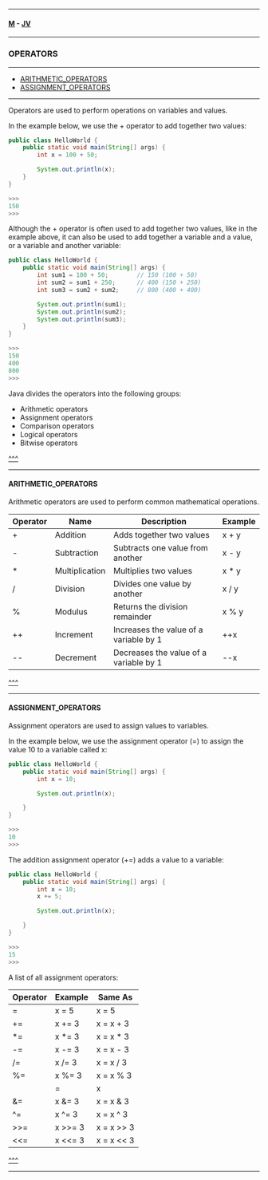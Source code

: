 
---

#### [M](https://github.com/ttltrk/TTT/blob/master/menu.md) - [JV](https://github.com/ttltrk/TTT/tree/master/JV/JV.md)

---

### OPERATORS

---

* [ARITHMETIC_OPERATORS](#ARITHMETIC_OPERATORS)
* [ASSIGNMENT_OPERATORS](#ASSIGNMENT_OPERATORS)

---

Operators are used to perform operations on variables and values.

In the example below, we use the + operator to add together two values:

```java
public class HelloWorld {
    public static void main(String[] args) {
        int x = 100 + 50;

        System.out.println(x);
    }
}

>>>
150
>>>
```

Although the + operator is often used to add together two values, like in the example above, it can also be used to add together a variable and a value, or a variable and another variable:

```java
public class HelloWorld {
    public static void main(String[] args) {
        int sum1 = 100 + 50;        // 150 (100 + 50)
        int sum2 = sum1 + 250;      // 400 (150 + 250)
        int sum3 = sum2 + sum2;     // 800 (400 + 400)

        System.out.println(sum1);
        System.out.println(sum2);
        System.out.println(sum3);
    }
}

>>>
150
400
800
>>>
```

Java divides the operators into the following groups:

- Arithmetic operators
- Assignment operators
- Comparison operators
- Logical operators
- Bitwise operators

[^^^](#OPERATORS)

---

#### ARITHMETIC_OPERATORS

Arithmetic operators are used to perform common mathematical operations.

| Operator |	Name |	Description |	Example |
| --------- | ---- | ------------ | -------- |
| +	        | Addition |	Adds together two values |	x + y |
| -	| Subtraction	| Subtracts one value from another |	x - y |
| *	| Multiplication |	Multiplies two values	| x * y	|
| /	| Division	| Divides one value by another	| x / y	|
| %	| Modulus	| Returns the division remainder	| x % y	|
| ++ |	Increment |	Increases the value of a variable by 1	| ++x	|
| -- |	Decrement	| Decreases the value of a variable by 1	| --x |

[^^^](#OPERATORS)

---

#### ASSIGNMENT_OPERATORS

Assignment operators are used to assign values to variables.

In the example below, we use the assignment operator (=) to assign the value 10 to a variable called x:

```java
public class HelloWorld {
    public static void main(String[] args) {
        int x = 10;

        System.out.println(x);

    }
}

>>>
10
>>>
```

The addition assignment operator (+=) adds a value to a variable:

```java
public class HelloWorld {
    public static void main(String[] args) {
        int x = 10;
        x += 5;

        System.out.println(x);

    }
}

>>>
15
>>>
```

A list of all assignment operators:

| Operator	| Example	| Same As	|
| --------- | ------- | ------- |
| =	| x = 5	| x = 5 | 	
| +=	| x += 3	| x = x + 3 |
| *=	| x *= 3	| x = x * 3 |
| -=	| x -= 3	| x = x - 3 |
| /=	| x /= 3	| x = x / 3 |
| %=	| x %= 3	| x = x % 3 |
| |=	| x |= 3	| x = x | 3 |
| &=	| x &= 3	| x = x & 3 |
| ^=	| x ^= 3	| x = x ^ 3 |
| >>=	| x >>= 3	| x = x >> 3 |
| <<=	| x <<= 3	| x = x << 3 |

[^^^](#OPERATORS)

---
